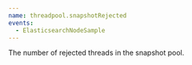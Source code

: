 ```yaml
---
name: threadpool.snapshotRejected
events:
  - ElasticsearchNodeSample
---
```


The number of rejected threads in the snapshot pool.